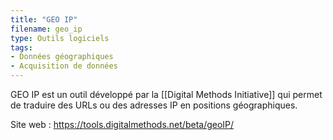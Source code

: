 ```yaml
---
title: "GEO IP"
filename: geo_ip
type: Outils logiciels
tags:
- Données géographiques
- Acquisition de données
---
```


GEO IP est un outil développé par la [[Digital Methods Initiative]] qui permet de traduire des URLs ou des adresses IP en positions géographiques.

Site web : <https://tools.digitalmethods.net/beta/geoIP/>

